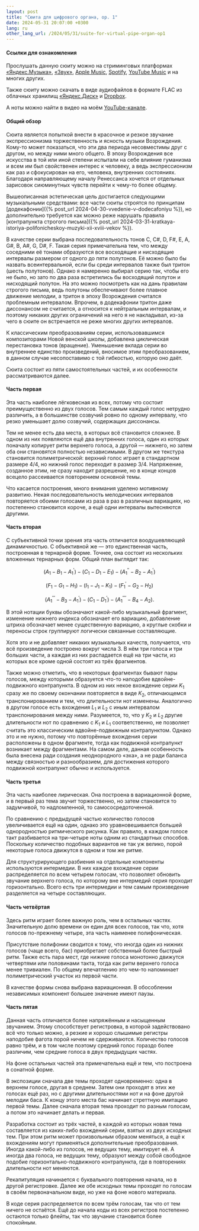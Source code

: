 ```yaml
---
layout: post
title: "Сюита для цифрового органа, op. 1"
date: 2024-05-31 20:07:00 +0300
lang: ru
other_lang_url: /2024/05/31/suite-for-virtual-pipe-organ-op1
---
```

#### Ссылки для ознакомления

Прослушать данную сюиту можно на стриминговых платформах [«Яндекс.Музыка»](https://music.yandex.ru/album/31812949), [«Звук»](https://zvuk.com/release/34048192), [Apple Music](https://music.apple.com/ru/album/suite-for-virtual-pipe-organ-op-1-ep/1754422161), [Spotify](https://open.spotify.com/album/7l1QFq7LKQXgG8aYjVtRDI), [YouTube Music](https://music.youtube.com/playlist?list=OLAK5uy_nBKOx8lq_22SIB25y3j6lifQ6Gx3hHsvM) и на многих других.

Также сюиту можно скачать в виде аудиофайлов в формате FLAC из облачных хранилищ [«Яндекс.Диск»](https://disk.yandex.ru/d/HWN8sfEQM86ZoA) и [Dropbox](https://www.dropbox.com/scl/fo/i45fvthpo7ru8nxjm0w4c/ADvn3vIWrahJevGLeJ31wlM?rlkey=k3wg9r2uch77z3hak5f4zkeeg&st=muzlbdn6&dl=0).

А ноты можно найти в видео на моём [YouTube-канале](https://www.youtube.com/playlist?list=PLetNg-rTDcyu2pKRZsZZK4dvkk4bB624B).

#### Общий обзор

Сюита является попыткой внести в красочное и резкое звучание экспрессионизма торжественность и ясность музыки Возрождения. Кому-то может показаться, что эти два периода несовместимы друг с другом, но между ними много общего. В эпоху Возрождения все искусства в той или иной степени испытали на себе влияние гуманизма и всем им был свойственен интерес к человеку, а ведь экспрессионизм как раз и сфокусирован на его, человека, внутренних состояниях. Благодаря направляющему началу Ренессанса хочется от отдельных зарисовок сиюминутных чувств перейти к чему-то более общему.

Вышеописанная эстетическая цель достигается следующими музыкальными средствами: все части сюиты строятся по принципам [додекафонии]({% post_url 2024-04-30-vvedenie-v-dodecafoniyu %}), но дополнительно требуется как можно реже нарушать правила [контрапункта строгого письма]({% post_url 2024-03-31-kratkaya-istoriya-polifonicheskoy-muzyki-xii-xviii-vekov %}).

В качестве серии выбрана последовательность тонов C, C#, D, F#, E, A, G#, B, A#, G, D#, F. Такая серия примечательна тем, что между соседними её тонами образуются все восходящие и нисходящие интервалы размером от одного до пяти полутонов. Её можно было бы назвать всеинтервальной, если бы среди интервалов также был тритон (шесть полутонов). Однако я намеренно выбирал серию так, чтобы его не было, но зато по два раза встретились бы восходящий полутон и нисходящий полутон. На это можно посмотреть как на дань правилам строгого письма, ведь полутоны обеспечивают более плавное движение мелодии, а тритон в эпоху Возрождения считался проблемным интервалом. Впрочем, в додекафонии тритон даже диссонансом не считается, а относится к нейтральным интервалам, и поэтому никаких других ограничений на него я не накладывал, из-за чего в сюите он встречается не реже многих других интервалов.

К классическим преобразованиям серии, использовавшимся композиторами Новой венской школы, добавлена циклическая перестановка тонов (вращение). Уменьшение вклада серии во внутреннее единство произведений, вносимое этим преобразованием, в данном случае несопоставимо с той гибкостью, которую оно даёт. 

Сюита состоит из пяти самостоятельных частей, и их особенности рассматриваются далее.

#### Часть первая

Эта часть наиболее лёгковесная из всех, потому что состоит преимущественно из двух голосов. Тем самым каждый голос нетрудно различить, а в большинстве созвучий ровно по одному интервалу, что резко уменьшает долю созвучий, содержащих диссонансы.

Тем не менее есть два места, в которых всё становится сложнее. В одном из них появляются ещё два внутренних голоса, один из которых поначалу копирует ритм верхнего голоса, а другой — нижнего, но затем оба они становятся полностью независимыми. В другом же текстура становится полиметрической: верхний голос играет в стандартном размере 4/4, но нижний голос переходит в размер 3/4. Напряжение, созданное этим, не сразу находит разрешение, но в конце концов всецело рассеивается повторением основной темы.

Что касается построения, много внимания уделено мотивному развитию. Некая последовательность мелодических интервалов повторяется обоими голосами из раза в раз в различных вариациях, но постепенно становится короче, а ещё одни интервалы вытесняются другими.

#### Часть вторая

С субъективной точки зрения эта часть отличается воодушевляющей динамичностью. С объективной же — это единственная часть, построенная в тернарной форме. Точнее, она состоит из нескольких вложенных тернарных форм. Общий план выглядит так:

$$(A_1 - B_1 - A_1^\prime) - (C_1 - D_1 - E_1) - (A_1^{\prime\prime} - B_2 - A_1^{\prime})$$

$$(F_1 - G_1 - H_1) - (I_1 - J_1 - K_1) - (F_1^\prime - G_2 - H_2)$$

$$(A_1^{\prime\prime\prime} - B_3 - A_1^\prime) - (C_1 - D_1^\prime) - (A_1^{\prime\prime\prime\prime} - B_4 - A_2).$$

В этой нотации буквы обозначают какой-либо музыкальный фрагмент, изменение нижнего индекса обозначает его вариацию, добавление штриха обозначает менее существенную вариацию, а круглые скобки и переносы строк группируют логически связанные составляющие.

Хотя это и не добавляет никаких музыкальных качеств, получается, что всё произведение построено вокруг числа 3. В нём три голоса и три больших части, а каждая из них распадается ещё на три части, из которых все кроме одной состоят из трёх фрагментов.

Также можно отметить, что в некоторых фрагментах бывают пары голосов, между которыми образуется что-то наподобие вдвойне-подвижного контрапункта. В одном из них некое вхождение серии $K_1$ сразу же по своему окончании повторяется в виде $K_2$, отличающемся транспонированием и тем, что длительности нот изменены. Аналогично в другом голосе есть вхождения $L_1$ и $L_2$ с иным интервалом транспонирования между ними. Разумеется, то, что у $K_2$ и $L_2$ другие длительности нот по сравнению с $K_1$ и $L_1$ соответственно, не позволяет считать это классическим вдвойне-подвижным контрапунктом. Однако это и не нужно, потому что повторённые вхождения серии расположены в одном фрагменте, тогда как подвижной контрапункт возникает между фрагментами. На самом деле, данная особенность была внесена ради создания неоднородного «эха», а не ради баланса между связностью и разнообразием, для достижения которого подвижной контрапункт обычно и используется.

#### Часть третья

Эта часть наиболее лирическая. Она построена в вариационной форме, и в первый раз тема звучит торжественно, но затем становится то задумчивой, то надломленной, то самососредоточенной.

По сравнению с предыдущей частью количество голосов увеличивается ещё на один, однако это уравновешивается большей однородностью ритмического рисунка. Как правило, в каждом голосе такт разбивается на три-четыре ноты одним из стандартных способов. Поскольку количество подобных вариантов не так уж велико, порой некоторые голоса движутся в одном и том же ритме.

Для структурирующего разбиения на отдельные компоненты используются интермедии. В них каждое вхождение серии распределяется по всем четырем голосам, что позволяет обновить звучание верхнего голоса, по которому вне интермедий серия проходит горизонтально. Всего есть три интермедии и тем самым произведение разделяется на четыре составляющих.

#### Часть четвёртая

Здесь ритм играет более важную роль, чем в остальных частях. Значительную долю времени он един для всех голосов, так что, хотя голосов по-прежнему четыре, эта часть наименее полифоническая.

Присутствие полифонии сводится к тому, что иногда один из нижних голосов (чаще всего, бас) приобретает собственный более быстрый ритм. Также есть пара мест, где нижние голоса монотонно движутся четвертями или половинами такта, тогда как ритм верхнего голоса менее тривиален. По общему впечатлению это чем-то напоминает полиметрический участок из первой части.

В качестве формы снова выбрана вариационная. В обособлении независимых компонент большее значение имеют паузы.

#### Часть пятая

Данная часть отличается более напряжённым и насыщенным звучанием. Этому способствует регистровка, в которой задействовано всё что только можно, а резкие и хорошо слышимые регистры наподобие фагота порой ничем не сдерживаются. Количество голосов равно трём, и в том числе поэтому средний голос гораздо более различим, чем средние голоса в двух предыдущих частях.

На фоне остальных частей эта примечательна ещё и тем, что построена в сонатной форме.

В экспозиции сначала две темы проходят одновременно: одна в верхнем голосе, другая в среднем. Затем они проходят в этих же голосах ещё раз, но с другими длительностями нот и на фоне другой мелодии баса. К концу этого места бас начинает стреттную имитацию первой темы. Далее сначала вторая тема проходит по разным голосам, а потом это начинает делать и первая.

Разработка состоит из трёх частей, в каждой из которых новая тема составляется из каких-либо вхождений серии, взятых из двух исходных тем. При этом ритм может произвольным образом меняться, а ещё к вхождениям могут применяться дополнительные преобразования. Иногда какой-либо из голосов, не ведущих тему, имитирует её. А иногда два голоса, не ведущих тему, образуют между собой свободное подобие горизонтально-подвижного контрапункта, где в повторениях длительности нот меняются.

Рекапитуляция начинается с буквального повторения начала, но в другой регистровке. Далее же обе исходных темы проходят по голосам в своём первоначальном виде, но уже на фоне нового материала.

В коде серия распределяется по всем трём голосам, так что от тем ничего не остаётся. Ещё до начала коды из всех регистров постепенно остаются только флейты, так что звучание становится более спокойным.
